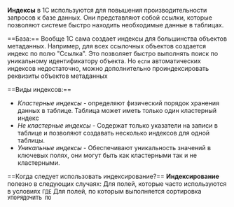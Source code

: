 **Индексы** в 1С используются для повышения производительности запросов к базе данных. Они представляют собой ссылки, которые позволяют системе быстро находить необходимые данные в таблицах.

==База:==
Вообще 1С сама создает индексы для большинства объектов метаданных.
Например, для всех ссылочных объектов создается индекс по полю "Ссылка". Это позволяет быстро выполнять поиск по уникальному идентификатору объекта. 
Но `если` автоматических индексов недостаточно, можно дополнительно проиндексировать реквизиты объектов метаданных

==Виды индексов:==
- *Кластерные индексы* - определяют физический порядок хранения данных в таблице. Таблица может иметь только один кластерный индекс
- *Не кластерные индексы* - Содержат только указатели на записи в таблице и позволяют создавать несколько индексов для одной таблицы.
- *Уникальные индексы* - Обеспечивают уникальность значений в ключевых полях, они могут быть как кластерными так и не кластерными.


==Когда следует использовать индексирование?== 
**Индексирование** полезно в следующих случаях:
Для полей, которые часто используются в условиях
`ГДЕ`
Для полей, по которым выполняется сортировка
`УПОРЯДОЧИТЬ ПО`
